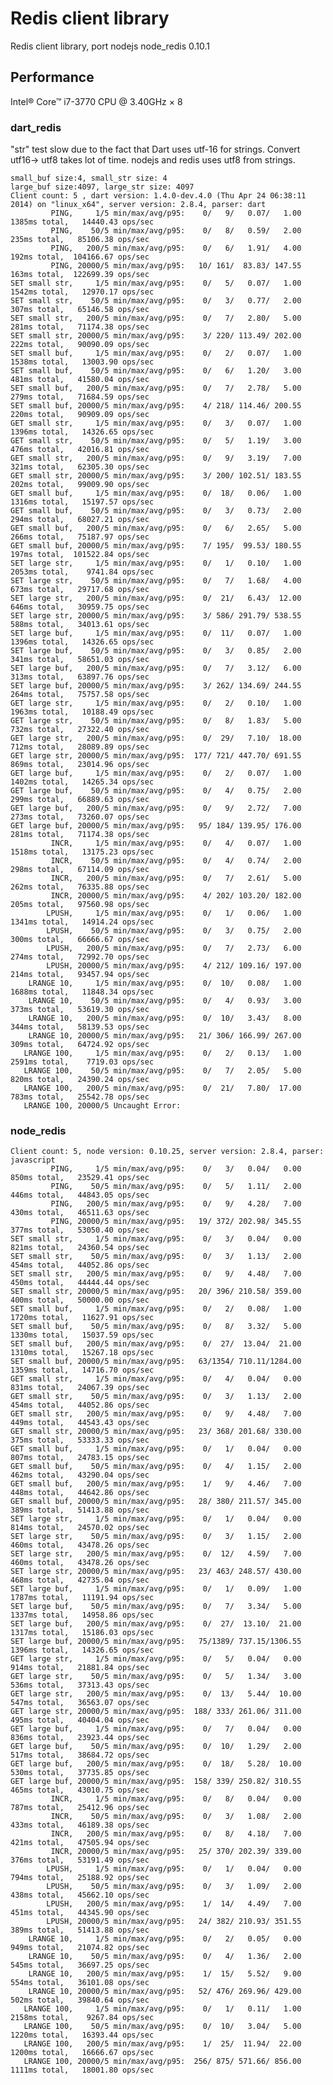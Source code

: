 Redis client library
===========

Redis client library, port nodejs node_redis 0.10.1

## Performance
Intel® Core™ i7-3770 CPU @ 3.40GHz × 8
### dart_redis
"str" test slow due to the fact that Dart uses utf-16 for strings. Convert utf16-> utf8 takes lot of time.  nodejs and redis uses utf8 from strings.

    small_buf size:4, small_str size: 4
    large_buf size:4097, large_str size: 4097
    Client count: 5 , dart version: 1.4.0-dev.4.0 (Thu Apr 24 06:38:11 2014) on "linux_x64", server version: 2.8.4, parser: dart     
             PING,     1/5 min/max/avg/p95:    0/   9/   0.07/   1.00   1385ms total,   14440.43 ops/sec     
             PING,    50/5 min/max/avg/p95:    0/   8/   0.59/   2.00    235ms total,   85106.38 ops/sec     
             PING,   200/5 min/max/avg/p95:    0/   6/   1.91/   4.00    192ms total,  104166.67 ops/sec     
             PING, 20000/5 min/max/avg/p95:   10/ 161/  83.83/ 147.55    163ms total,  122699.39 ops/sec     
    SET small str,     1/5 min/max/avg/p95:    0/   5/   0.07/   1.00   1542ms total,   12970.17 ops/sec     
    SET small str,    50/5 min/max/avg/p95:    0/   3/   0.77/   2.00    307ms total,   65146.58 ops/sec     
    SET small str,   200/5 min/max/avg/p95:    0/   7/   2.80/   5.00    281ms total,   71174.38 ops/sec     
    SET small str, 20000/5 min/max/avg/p95:    3/ 220/ 113.49/ 202.00    222ms total,   90090.09 ops/sec     
    SET small buf,     1/5 min/max/avg/p95:    0/   2/   0.07/   1.00   1538ms total,   13003.90 ops/sec     
    SET small buf,    50/5 min/max/avg/p95:    0/   6/   1.20/   3.00    481ms total,   41580.04 ops/sec     
    SET small buf,   200/5 min/max/avg/p95:    0/   7/   2.78/   5.00    279ms total,   71684.59 ops/sec     
    SET small buf, 20000/5 min/max/avg/p95:    4/ 218/ 114.46/ 200.55    220ms total,   90909.09 ops/sec     
    GET small str,     1/5 min/max/avg/p95:    0/   3/   0.07/   1.00   1396ms total,   14326.65 ops/sec     
    GET small str,    50/5 min/max/avg/p95:    0/   5/   1.19/   3.00    476ms total,   42016.81 ops/sec     
    GET small str,   200/5 min/max/avg/p95:    0/   9/   3.19/   7.00    321ms total,   62305.30 ops/sec     
    GET small str, 20000/5 min/max/avg/p95:    3/ 200/ 102.51/ 183.55    202ms total,   99009.90 ops/sec     
    GET small buf,     1/5 min/max/avg/p95:    0/  18/   0.06/   1.00   1316ms total,   15197.57 ops/sec     
    GET small buf,    50/5 min/max/avg/p95:    0/   3/   0.73/   2.00    294ms total,   68027.21 ops/sec     
    GET small buf,   200/5 min/max/avg/p95:    0/   6/   2.65/   5.00    266ms total,   75187.97 ops/sec     
    GET small buf, 20000/5 min/max/avg/p95:    7/ 195/  99.53/ 180.55    197ms total,  101522.84 ops/sec     
    SET large str,     1/5 min/max/avg/p95:    0/   1/   0.10/   1.00   2053ms total,    9741.84 ops/sec     
    SET large str,    50/5 min/max/avg/p95:    0/   7/   1.68/   4.00    673ms total,   29717.68 ops/sec     
    SET large str,   200/5 min/max/avg/p95:    0/  21/   6.43/  12.00    646ms total,   30959.75 ops/sec     
    SET large str, 20000/5 min/max/avg/p95:    3/ 586/ 291.79/ 538.55    588ms total,   34013.61 ops/sec     
    SET large buf,     1/5 min/max/avg/p95:    0/  11/   0.07/   1.00   1396ms total,   14326.65 ops/sec     
    SET large buf,    50/5 min/max/avg/p95:    0/   3/   0.85/   2.00    341ms total,   58651.03 ops/sec     
    SET large buf,   200/5 min/max/avg/p95:    0/   7/   3.12/   6.00    313ms total,   63897.76 ops/sec     
    SET large buf, 20000/5 min/max/avg/p95:    3/ 262/ 134.69/ 244.55    264ms total,   75757.58 ops/sec     
    GET large str,     1/5 min/max/avg/p95:    0/   2/   0.10/   1.00   1963ms total,   10188.49 ops/sec     
    GET large str,    50/5 min/max/avg/p95:    0/   8/   1.83/   5.00    732ms total,   27322.40 ops/sec     
    GET large str,   200/5 min/max/avg/p95:    0/  29/   7.10/  18.00    712ms total,   28089.89 ops/sec     
    GET large str, 20000/5 min/max/avg/p95:  177/ 721/ 447.70/ 691.55    869ms total,   23014.96 ops/sec     
    GET large buf,     1/5 min/max/avg/p95:    0/   2/   0.07/   1.00   1402ms total,   14265.34 ops/sec     
    GET large buf,    50/5 min/max/avg/p95:    0/   4/   0.75/   2.00    299ms total,   66889.63 ops/sec     
    GET large buf,   200/5 min/max/avg/p95:    0/   9/   2.72/   7.00    273ms total,   73260.07 ops/sec     
    GET large buf, 20000/5 min/max/avg/p95:   95/ 184/ 139.95/ 176.00    281ms total,   71174.38 ops/sec     
             INCR,     1/5 min/max/avg/p95:    0/   4/   0.07/   1.00   1518ms total,   13175.23 ops/sec     
             INCR,    50/5 min/max/avg/p95:    0/   4/   0.74/   2.00    298ms total,   67114.09 ops/sec     
             INCR,   200/5 min/max/avg/p95:    0/   7/   2.61/   5.00    262ms total,   76335.88 ops/sec     
             INCR, 20000/5 min/max/avg/p95:    4/ 202/ 103.20/ 182.00    205ms total,   97560.98 ops/sec     
            LPUSH,     1/5 min/max/avg/p95:    0/   1/   0.06/   1.00   1341ms total,   14914.24 ops/sec     
            LPUSH,    50/5 min/max/avg/p95:    0/   3/   0.75/   2.00    300ms total,   66666.67 ops/sec     
            LPUSH,   200/5 min/max/avg/p95:    0/   7/   2.73/   6.00    274ms total,   72992.70 ops/sec     
            LPUSH, 20000/5 min/max/avg/p95:    4/ 212/ 109.16/ 197.00    214ms total,   93457.94 ops/sec     
        LRANGE 10,     1/5 min/max/avg/p95:    0/  10/   0.08/   1.00   1688ms total,   11848.34 ops/sec     
        LRANGE 10,    50/5 min/max/avg/p95:    0/   4/   0.93/   3.00    373ms total,   53619.30 ops/sec     
        LRANGE 10,   200/5 min/max/avg/p95:    0/  10/   3.43/   8.00    344ms total,   58139.53 ops/sec     
        LRANGE 10, 20000/5 min/max/avg/p95:   21/ 306/ 166.99/ 267.00    309ms total,   64724.92 ops/sec     
       LRANGE 100,     1/5 min/max/avg/p95:    0/   2/   0.13/   1.00   2591ms total,    7719.03 ops/sec     
       LRANGE 100,    50/5 min/max/avg/p95:    0/   7/   2.05/   5.00    820ms total,   24390.24 ops/sec     
       LRANGE 100,   200/5 min/max/avg/p95:    0/  21/   7.80/  17.00    783ms total,   25542.78 ops/sec     
       LRANGE 100, 20000/5 Uncaught Error: 
### node_redis
    Client count: 5, node version: 0.10.25, server version: 2.8.4, parser: javascript
             PING,     1/5 min/max/avg/p95:    0/   3/   0.04/   0.00    850ms total,   23529.41 ops/sec
             PING,    50/5 min/max/avg/p95:    0/   5/   1.11/   2.00    446ms total,   44843.05 ops/sec
             PING,   200/5 min/max/avg/p95:    0/   9/   4.28/   7.00    430ms total,   46511.63 ops/sec
             PING, 20000/5 min/max/avg/p95:   19/ 372/ 202.98/ 345.55    377ms total,   53050.40 ops/sec
    SET small str,     1/5 min/max/avg/p95:    0/   3/   0.04/   0.00    821ms total,   24360.54 ops/sec
    SET small str,    50/5 min/max/avg/p95:    0/   3/   1.13/   2.00    454ms total,   44052.86 ops/sec
    SET small str,   200/5 min/max/avg/p95:    0/   9/   4.48/   7.00    450ms total,   44444.44 ops/sec
    SET small str, 20000/5 min/max/avg/p95:   20/ 396/ 210.58/ 359.00    400ms total,   50000.00 ops/sec
    SET small buf,     1/5 min/max/avg/p95:    0/   2/   0.08/   1.00   1720ms total,   11627.91 ops/sec
    SET small buf,    50/5 min/max/avg/p95:    0/   8/   3.32/   5.00   1330ms total,   15037.59 ops/sec
    SET small buf,   200/5 min/max/avg/p95:    0/  27/  13.04/  21.00   1310ms total,   15267.18 ops/sec
    SET small buf, 20000/5 min/max/avg/p95:   63/1354/ 710.11/1284.00   1359ms total,   14716.70 ops/sec
    GET small str,     1/5 min/max/avg/p95:    0/   4/   0.04/   0.00    831ms total,   24067.39 ops/sec
    GET small str,    50/5 min/max/avg/p95:    0/   3/   1.13/   2.00    454ms total,   44052.86 ops/sec
    GET small str,   200/5 min/max/avg/p95:    0/   9/   4.48/   7.00    449ms total,   44543.43 ops/sec
    GET small str, 20000/5 min/max/avg/p95:   23/ 368/ 201.68/ 330.00    375ms total,   53333.33 ops/sec
    GET small buf,     1/5 min/max/avg/p95:    0/   1/   0.04/   0.00    807ms total,   24783.15 ops/sec
    GET small buf,    50/5 min/max/avg/p95:    0/   4/   1.15/   2.00    462ms total,   43290.04 ops/sec
    GET small buf,   200/5 min/max/avg/p95:    1/   9/   4.46/   7.00    448ms total,   44642.86 ops/sec
    GET small buf, 20000/5 min/max/avg/p95:   28/ 380/ 211.57/ 345.00    389ms total,   51413.88 ops/sec
    SET large str,     1/5 min/max/avg/p95:    0/   1/   0.04/   0.00    814ms total,   24570.02 ops/sec
    SET large str,    50/5 min/max/avg/p95:    0/   3/   1.15/   2.00    460ms total,   43478.26 ops/sec
    SET large str,   200/5 min/max/avg/p95:    0/  12/   4.59/   7.00    460ms total,   43478.26 ops/sec
    SET large str, 20000/5 min/max/avg/p95:   23/ 463/ 248.57/ 430.00    468ms total,   42735.04 ops/sec
    SET large buf,     1/5 min/max/avg/p95:    0/   1/   0.09/   1.00   1787ms total,   11191.94 ops/sec
    SET large buf,    50/5 min/max/avg/p95:    0/   7/   3.34/   5.00   1337ms total,   14958.86 ops/sec
    SET large buf,   200/5 min/max/avg/p95:    0/  27/  13.10/  21.00   1317ms total,   15186.03 ops/sec
    SET large buf, 20000/5 min/max/avg/p95:   75/1389/ 737.15/1306.55   1396ms total,   14326.65 ops/sec
    GET large str,     1/5 min/max/avg/p95:    0/   5/   0.04/   0.00    914ms total,   21881.84 ops/sec
    GET large str,    50/5 min/max/avg/p95:    0/   5/   1.34/   3.00    536ms total,   37313.43 ops/sec
    GET large str,   200/5 min/max/avg/p95:    0/  13/   5.44/  10.00    547ms total,   36563.07 ops/sec
    GET large str, 20000/5 min/max/avg/p95:  188/ 333/ 261.06/ 311.00    495ms total,   40404.04 ops/sec
    GET large buf,     1/5 min/max/avg/p95:    0/   7/   0.04/   0.00    836ms total,   23923.44 ops/sec
    GET large buf,    50/5 min/max/avg/p95:    0/  10/   1.29/   2.00    517ms total,   38684.72 ops/sec
    GET large buf,   200/5 min/max/avg/p95:    0/  18/   5.28/  10.00    530ms total,   37735.85 ops/sec
    GET large buf, 20000/5 min/max/avg/p95:  158/ 339/ 250.82/ 310.55    465ms total,   43010.75 ops/sec
             INCR,     1/5 min/max/avg/p95:    0/   8/   0.04/   0.00    787ms total,   25412.96 ops/sec
             INCR,    50/5 min/max/avg/p95:    0/   3/   1.08/   2.00    433ms total,   46189.38 ops/sec
             INCR,   200/5 min/max/avg/p95:    0/   8/   4.18/   7.00    421ms total,   47505.94 ops/sec
             INCR, 20000/5 min/max/avg/p95:   25/ 370/ 202.39/ 339.00    376ms total,   53191.49 ops/sec
            LPUSH,     1/5 min/max/avg/p95:    0/   1/   0.04/   0.00    794ms total,   25188.92 ops/sec
            LPUSH,    50/5 min/max/avg/p95:    0/   3/   1.09/   2.00    438ms total,   45662.10 ops/sec
            LPUSH,   200/5 min/max/avg/p95:    1/  14/   4.49/   7.00    451ms total,   44345.90 ops/sec
            LPUSH, 20000/5 min/max/avg/p95:   24/ 382/ 210.93/ 351.55    389ms total,   51413.88 ops/sec
        LRANGE 10,     1/5 min/max/avg/p95:    0/   2/   0.05/   0.00    949ms total,   21074.82 ops/sec
        LRANGE 10,    50/5 min/max/avg/p95:    0/   4/   1.36/   2.00    545ms total,   36697.25 ops/sec
        LRANGE 10,   200/5 min/max/avg/p95:    1/  15/   5.52/   9.00    554ms total,   36101.08 ops/sec
        LRANGE 10, 20000/5 min/max/avg/p95:   52/ 476/ 269.96/ 429.00    502ms total,   39840.64 ops/sec
       LRANGE 100,     1/5 min/max/avg/p95:    0/   1/   0.11/   1.00   2158ms total,    9267.84 ops/sec
       LRANGE 100,    50/5 min/max/avg/p95:    0/  10/   3.04/   5.00   1220ms total,   16393.44 ops/sec
       LRANGE 100,   200/5 min/max/avg/p95:    1/  25/  11.94/  22.00   1200ms total,   16666.67 ops/sec
       LRANGE 100, 20000/5 min/max/avg/p95:  256/ 875/ 571.66/ 856.00   1111ms total,   18001.80 ops/sec